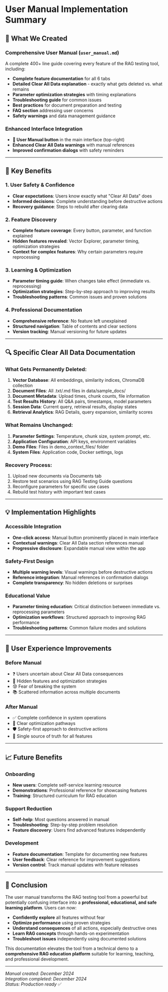 # User Manual Implementation Summary

## 📖 **What We Created**

### **Comprehensive User Manual (`user_manual.md`)**
A complete 400+ line guide covering every feature of the RAG testing tool, including:

- **Complete feature documentation** for all 6 tabs
- **Detailed Clear All Data explanation** - exactly what gets deleted vs. what remains
- **Parameter optimization strategies** with timing explanations
- **Troubleshooting guide** for common issues
- **Best practices** for document preparation and testing
- **FAQ section** addressing user concerns
- **Safety warnings** and data management guidance

### **Enhanced Interface Integration**
- **📖 User Manual button** in the main interface (top-right)
- **Enhanced Clear All Data warnings** with manual references
- **Improved confirmation dialogs** with safety reminders

---

## 🎯 **Key Benefits**

### **1. User Safety & Confidence**
- **Clear expectations**: Users know exactly what "Clear All Data" does
- **Informed decisions**: Complete understanding before destructive actions
- **Recovery guidance**: Steps to rebuild after clearing data

### **2. Feature Discovery**
- **Complete feature coverage**: Every button, parameter, and function explained
- **Hidden features revealed**: Vector Explorer, parameter timing, optimization strategies
- **Context for complex features**: Why certain parameters require reprocessing

### **3. Learning & Optimization**
- **Parameter timing guide**: When changes take effect (immediate vs. reprocessing)
- **Optimization strategies**: Step-by-step approach to improving results
- **Troubleshooting patterns**: Common issues and proven solutions

### **4. Professional Documentation**
- **Comprehensive reference**: No feature left unexplained
- **Structured navigation**: Table of contents and clear sections
- **Version tracking**: Manual versioning for future updates

---

## 🔍 **Specific Clear All Data Documentation**

### **What Gets Permanently Deleted:**
1. **Vector Database**: All embeddings, similarity indices, ChromaDB collection
2. **Document Files**: All .txt/.md files in data/sample_docs/
3. **Document Metadata**: Upload times, chunk counts, file information
4. **Test Results History**: All Q&A pairs, timestamps, model parameters
5. **Session Data**: Current query, retrieval results, display states
6. **Retrieval Analytics**: RAG Details, query expansion, similarity scores

### **What Remains Unchanged:**
1. **Parameter Settings**: Temperature, chunk size, system prompt, etc.
2. **Application Configuration**: API keys, environment variables
3. **Demo Files**: Files in demo_context_files/ folder
4. **System Files**: Application code, Docker settings, logs

### **Recovery Process:**
1. Upload new documents via Documents tab
2. Restore test scenarios using RAG Testing Guide questions
3. Reconfigure parameters for specific use cases
4. Rebuild test history with important test cases

---

## 💡 **Implementation Highlights**

### **Accessible Integration**
- **One-click access**: Manual button prominently placed in main interface
- **Contextual warnings**: Clear All Data section references manual
- **Progressive disclosure**: Expandable manual view within the app

### **Safety-First Design**
- **Multiple warning levels**: Visual warnings before destructive actions
- **Reference integration**: Manual references in confirmation dialogs
- **Complete transparency**: No hidden deletions or surprises

### **Educational Value**
- **Parameter timing education**: Critical distinction between immediate vs. reprocessing parameters
- **Optimization workflows**: Structured approach to improving RAG performance
- **Troubleshooting patterns**: Common failure modes and solutions

---

## 🚀 **User Experience Improvements**

### **Before Manual**
- ❓ Users uncertain about Clear All Data consequences
- 🤔 Hidden features and optimization strategies
- 😰 Fear of breaking the system
- 📚 Scattered information across multiple documents

### **After Manual**
- ✅ Complete confidence in system operations
- 🎯 Clear optimization pathways
- 🛡️ Safety-first approach to destructive actions
- 📖 Single source of truth for all features

---

## 📈 **Future Benefits**

### **Onboarding**
- **New users**: Complete self-service learning resource
- **Demonstrations**: Professional reference for showcasing features
- **Training**: Structured curriculum for RAG education

### **Support Reduction**
- **Self-help**: Most questions answered in manual
- **Troubleshooting**: Step-by-step problem resolution
- **Feature discovery**: Users find advanced features independently

### **Development**
- **Feature documentation**: Template for documenting new features
- **User feedback**: Clear reference for improvement suggestions
- **Version control**: Track manual updates with feature releases

---

## 🎉 **Conclusion**

The user manual transforms the RAG testing tool from a powerful but potentially confusing interface into a **professional, educational, and safe learning platform**. Users can now:

- **Confidently explore** all features without fear
- **Optimize performance** using proven strategies  
- **Understand consequences** of all actions, especially destructive ones
- **Learn RAG concepts** through hands-on experimentation
- **Troubleshoot issues** independently using documented solutions

This documentation elevates the tool from a technical demo to a **comprehensive RAG education platform** suitable for learning, teaching, and professional development.

---

*Manual created: December 2024*  
*Integration completed: December 2024*  
*Status: Production ready* ✅ 